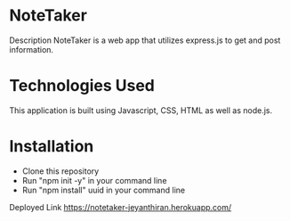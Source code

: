 # NoteTaker
Description
NoteTaker is a web app that utilizes express.js to get and post information. 

# Technologies Used
This application is built using Javascript, CSS, HTML as well as node.js.

# Installation
+ Clone this repository
+ Run "npm init -y" in your command line
+ Run "npm install" uuid in your command line

Deployed Link 
https://notetaker-jeyanthiran.herokuapp.com/

